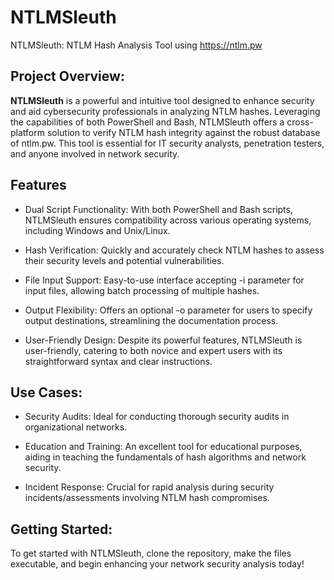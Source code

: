 # NTLMSleuth
NTLMSleuth: NTLM Hash Analysis Tool using https://ntlm.pw

## Project Overview:

**NTLMSleuth** is a powerful and intuitive tool designed to enhance security and aid cybersecurity professionals in analyzing NTLM hashes. Leveraging the capabilities of both PowerShell and Bash, NTLMSleuth offers a cross-platform solution to verify NTLM hash integrity against the robust database of ntlm.pw. This tool is essential for IT security analysts, penetration testers, and anyone involved in network security.

## Features

- Dual Script Functionality: With both PowerShell and Bash scripts, NTLMSleuth ensures compatibility across various operating systems, including Windows and Unix/Linux.

- Hash Verification: Quickly and accurately check NTLM hashes to assess their security levels and potential vulnerabilities.

- File Input Support: Easy-to-use interface accepting -i parameter for input files, allowing batch processing of multiple hashes.

- Output Flexibility: Offers an optional -o parameter for users to specify output destinations, streamlining the documentation process.

- User-Friendly Design: Despite its powerful features, NTLMSleuth is user-friendly, catering to both novice and expert users with its straightforward syntax and clear instructions.

## Use Cases:

- Security Audits: Ideal for conducting thorough security audits in organizational networks.

- Education and Training: An excellent tool for educational purposes, aiding in teaching the fundamentals of hash algorithms and network security.

- Incident Response: Crucial for rapid analysis during security incidents/assessments involving NTLM hash compromises.

## Getting Started:

To get started with NTLMSleuth, clone the repository, make the files executable, and begin enhancing your network security analysis today!
